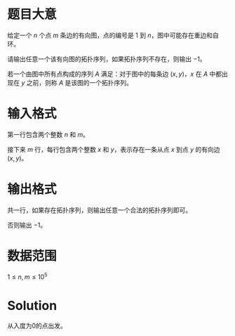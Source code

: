 # 题目大意 
给定一个 $n$ 个点 $m$ 条边的有向图，点的编号是 $1$ 到 $n$，图中可能存在重边和自环。

请输出任意一个该有向图的拓扑序列，如果拓扑序列不存在，则输出 $−1$。

若一个由图中所有点构成的序列 $A$ 满足：对于图中的每条边 $(x,y)$，$x$ 在 $A$ 中都出现在 $y$ 之前，则称 $A$ 是该图的一个拓扑序列。

# 输入格式
第一行包含两个整数 $n$ 和 $m$。

接下来 $m$ 行，每行包含两个整数 $x$ 和 $y$，表示存在一条从点 $x$ 到点 $y$ 的有向边 $(x,y)$。

# 输出格式
共一行，如果存在拓扑序列，则输出任意一个合法的拓扑序列即可。

否则输出 −1。

# 数据范围
$1 \leq n,m \leq 10^{5}$

# Solution
从入度为0的点出发。